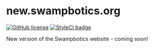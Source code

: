 # new.swampbotics.org
[![GitHub license](https://img.shields.io/badge/license-MIT-blue.svg?style=flat-square)](blob/master/LICENSE.md) [![StyleCI badge](https://styleci.io/repos/54734693/shield)](https://styleci.io/repos/54734693)

New version of the Swampbotics website - coming soon!
